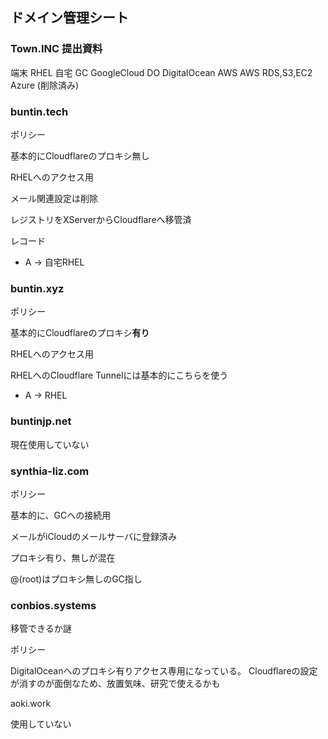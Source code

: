 
## ドメイン管理シート

### Town.INC 提出資料

端末
RHEL 自宅
GC GoogleCloud
DO DigitalOcean
AWS AWS RDS,S3,EC2
Azure (削除済み)

### buntin.tech

ポリシー

基本的にCloudflareのプロキシ無し

RHELへのアクセス用

メール関連設定は削除

レジストリをXServerからCloudflareへ移管済

レコード

- A -> 自宅RHEL

### buntin.xyz

ポリシー

基本的にCloudflareのプロキシ**有り**

RHELへのアクセス用

RHELへのCloudflare Tunnelには基本的にこちらを使う

- A -> RHEL

### buntinjp.net

現在使用していない

### synthia-liz.com

ポリシー

基本的に、GCへの接続用

メールがiCloudのメールサーバに登録済み

プロキシ有り、無しが混在

@(root)はプロキシ無しのGC指し

### conbios.systems

移管できるか謎

ポリシー

DigitalOceanへのプロキシ有りアクセス専用になっている。
Cloudflareの設定が消すのが面倒なため、放置気味、研究で使えるかも

aoki.work

使用していない


